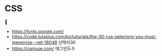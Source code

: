 # CSS

📔
* https://fonts.google.com/
* https://code.tutsplus.com/ko/tutorials/the-30-css-selectors-you-must-memorize--net-16048 선택자30
* https://caniuse.com/ 태그빈도수 

